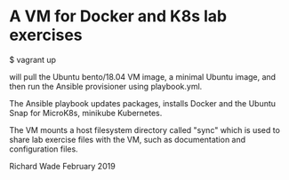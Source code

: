 # A VM for Docker and K8s lab exercises

$ vagrant up

will pull the Ubuntu bento/18.04 VM image, a minimal Ubuntu image, and then run
the Ansible provisioner using playbook.yml.

The Ansible playbook updates packages, installs Docker and the Ubuntu Snap for MicroK8s, minikube Kubernetes. 

The VM mounts a host filesystem directory called "sync" which is used to share
lab exercise files with the VM, such as documentation and configuration files.

Richard Wade
February 2019
